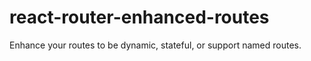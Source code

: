 # react-router-enhanced-routes
Enhance your routes to be dynamic, stateful, or support named routes. 
